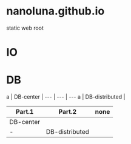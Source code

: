 # nanoluna.github.io
static web root

# IO


# DB
a | DB-center |
--- | --- | ---
a | DB-distributed |

Part.1 | Part.2 | none
--- | --- | ---
DB-center |  | 
 - | DB-distributed | 
